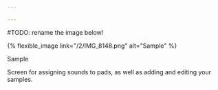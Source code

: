 ```yaml
---

---
```


#TODO: rename the image below!

{% flexible_image link="/2/IMG_8148.png" alt="Sample" %}

Sample

Screen for assigning sounds to pads, as well as adding and editing your samples.
